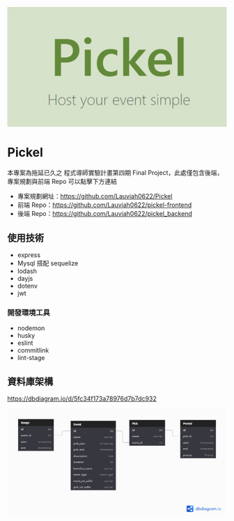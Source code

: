 <p align="center">
  <img src="./pickel-logo.jpg">
</p>

# Pickel

本專案為拖延已久之 程式導師實驗計畫第四期 Final Project，此處僅包含後端，專案規劃與前端 Repo 可以點擊下方連結

- 專案規劃網址：https://github.com/Lauviah0622/Pickel
- 前端 Repo：https://github.com/Lauviah0622/pickel-frontend
- 後端 Repo：https://github.com/Lauviah0622/pickel_backend

## 使用技術

- express
- Mysql 搭配 sequelize
- lodash
- dayjs
- dotenv
- jwt

### 開發環境工具

- nodemon
- husky
- eslint
- commitlink
- lint-stage

## 資料庫架構

https://dbdiagram.io/d/5fc34f173a78976d7b7dc932

![](./pickel-db.png)
